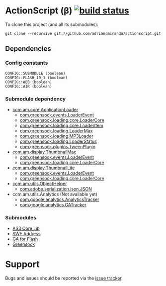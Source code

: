 ActionScript (β) [![build status][travis_build_status_image]][travis_build_status_url]
=================================

To clone this project (and all its submodules):

    git clone --recursive git://github.com/adriancmiranda/actionscript.git

## Dependencies
### Config constants
    
    CONFIG::SUBMODULE (boolean)
    CONFIG::FLASH_10_1 (boolean)
    CONFIG::WEB (boolean)
    CONFIG::AIR (boolean)

### Submodule dependency
* [com.am.core.ApplicationLoader][ApplicationLoader]
	*   [com.greensock.events.LoaderEvent][LoaderEvent]
	*   [com.greensock.loading.core.LoaderCore][LoaderCore]
	*   [com.greensock.loading.core.LoaderItem][LoaderItem]
	*   [com.greensock.loading.LoaderMax][LoaderMax]
	*   [com.greensock.loading.MP3Loader][MP3Loader]
	*   [com.greensock.loading.LoaderStatus][LoaderStatus]
	*   [com.greensock.plugins.TweenPlugin][TweenPlugin]
* [com.am.display.ThumbnailMax][ThumbnailMax]
	*   [com.greensock.events.LoaderEvent][LoaderEvent]
	*   [com.greensock.loading.core.LoaderCore][LoaderCore]
* [com.am.display.ThumbnailLite][ThumbnailLite]
	*   [com.greensock.events.LoaderEvent][LoaderEvent]
	*   [com.greensock.loading.core.LoaderCore][LoaderCore]
* [com.am.utils.ObjectHelper][ObjectHelper]
	*   [com.adobe.serialization.json.JSON][JSON]
* com.am.utils.Analytics (Not available yet)
	*   [com.google.analytics.AnalyticsTracker][AnalyticsTracker]
	*   [com.google.analytics.GATracker][GATracker]

### Submodules
* [AS3 Core Lib][as3corelib]
* [SWF Address][swfaddress]
* [GA for Flash][gaforflash]
* [Greensock][greensock]

Support
=======

Bugs and issues should be reported via the [issue tracker][issue_tracker].

[sample]: https://github.com/adriancmiranda/flash-compiler/tree/master/examples/web "web"
[issue_tracker]: http://github.com/adriancmiranda/actionscript/issues "Issue tracker"

[travis_build_status_image]: https://travis-ci.org/adriancmiranda/actionscript.png?branch=master
[travis_build_status_url]: https://travis-ci.org/adriancmiranda/actionscript "build status"

[ApplicationLoader]: https://github.com/adriancmiranda/actionscript/blob/master/source/com/am/core/ApplicationLoader.as "com.am.core.ApplicationLoader"
[ThumbnailMax]: https://github.com/adriancmiranda/actionscript/blob/master/source/com/am/display/ThumbnailMax.as "com.am.display.ThumbnailMax"
[ThumbnailLite]: https://github.com/adriancmiranda/actionscript/blob/master/source/com/am/display/ThumbnailLite.as "com.am.display.ThumbnailLite"
[ObjectHelper]: https://github.com/adriancmiranda/actionscript/blob/master/source/com/am/utils/ObjectHelper.as "com.am.utils.ObjectHelper"

[greensock]: https://github.com/greensock/GreenSock-AS3
[LoaderEvent]: https://github.com/greensock/GreenSock-AS3/blob/master/src/com/greensock/events/LoaderEvent.as "com.greensock.events.LoaderEvent"
[LoaderCore]: https://github.com/greensock/GreenSock-AS3/blob/master/src/com/greensock/loading/core/LoaderCore.as "com.greensock.loading.core.LoaderCore"
[LoaderItem]: https://github.com/greensock/GreenSock-AS3/blob/master/src/com/greensock/loading/core/LoaderItem.as "com.greensock.loading.core.LoaderItem"
[LoaderMax]: https://github.com/greensock/GreenSock-AS3/blob/master/src/com/greensock/loading/LoaderMax.as "com.greensock.loading.LoaderMax"
[MP3Loader]: https://github.com/greensock/GreenSock-AS3/blob/master/src/com/greensock/loading/MP3Loader.as "com.greensock.loading.MP3Loader"
[LoaderStatus]: https://github.com/greensock/GreenSock-AS3/blob/master/src/com/greensock/loading/LoaderStatus.as "com.greensock.loading.LoaderStatus"
[TweenPlugin]: https://github.com/greensock/GreenSock-AS3/blob/master/src/com/greensock/plugins/TweenPlugin.as "com.greensock.plugins.TweenPlugin"

[as3corelib]: https://github.com/mikechambers/as3corelib "AS3 Core Lib"
[JSON]: https://github.com/mikechambers/as3corelib/blob/master/src/com/adobe/serialization/json/JSON.as "com.adobe.serialization.json.JSON"

[swfaddress]: https://github.com/robwalch/swfaddress

[gaforflash]: https://code.google.com/p/gaforflash/ "Google Analytics for flash"
[AnalyticsTracker]: https://code.google.com/p/gaforflash/source/browse/trunk/src/com/google/analytics/AnalyticsTracker.as "com.google.analytics.AnalyticsTracker"
[GATracker]: https://code.google.com/p/gaforflash/source/browse/trunk/src/com/google/analytics/GATracker.as?r=193 "com.google.analytics.GATracker"
